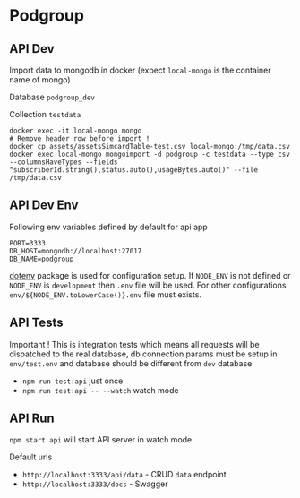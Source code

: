 # Podgroup

## API Dev 

Import data to mongodb in docker (expect `local-mongo` is the container name of mongo)

Database `podgroup_dev`

Collection `testdata`

```
docker exec -it local-mongo mongo
# Remove header row before import !
docker cp assets/assetsSimcardTable-test.csv local-mongo:/tmp/data.csv
docker exec local-mongo mongoimport -d podgroup -c testdata --type csv --columnsHaveTypes --fields "subscriberId.string(),status.auto(),usageBytes.auto()" --file /tmp/data.csv
```

## API Dev Env

Following env variables defined by default for api app 
```
PORT=3333
DB_HOST=mongodb://localhost:27017
DB_NAME=podgroup
```

[dotenv](https://www.npmjs.com/package/dotenv) package is used for configuration setup.
If `NODE_ENV` is not defined or `NODE_ENV` is `development` then `.env` file will be used.
For other configurations `env/${NODE_ENV.toLowerCase()}.env` file must exists.

## API Tests

Important ! This is integration tests which means all requests will be dispatched to the real database, 
db connection params must be setup in `env/test.env` and database should be different from `dev` database

+ `npm run test:api` just once
+ `npm run test:api -- --watch` watch mode

## API Run

`npm start api` will start API server in watch mode.

Default urls

- `http://localhost:3333/api/data` - CRUD `data` endpoint
- `http://localhost:3333/docs` - Swagger
